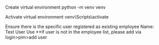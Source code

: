 Create virtual environment
python -m venv venv


Activate virtual environment
venv\Scripts\activate


Ensure there is the specific user registered as existing employee
Name: Test User Use
**If user is not in the employee list, please add via 
login>pim>add user